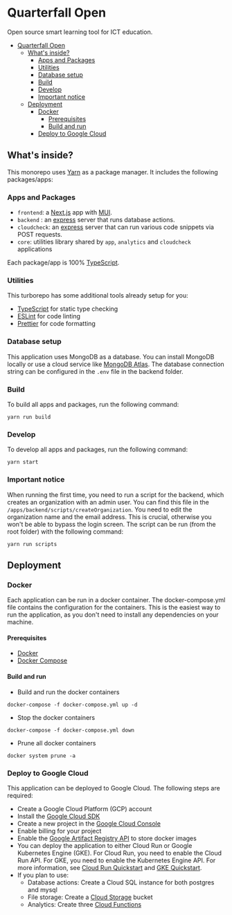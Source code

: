 # Quarterfall Open

Open source smart learning tool for ICT education.

- [Quarterfall Open](#quarterfall-open)
  - [What's inside?](#whats-inside)
    - [Apps and Packages](#apps-and-packages)
    - [Utilities](#utilities)
    - [Database setup](#database-setup)
    - [Build](#build)
    - [Develop](#develop)
    - [Important notice](#important-notice)
  - [Deployment](#deployment)
    - [Docker](#docker)
      - [Prerequisites](#prerequisites)
      - [Build and run](#build-and-run)
    - [Deploy to Google Cloud](#deploy-to-google-cloud)

## What's inside?

This monorepo uses [Yarn](https://classic.yarnpkg.com/) as a package manager. It includes the following packages/apps:

### Apps and Packages

-   `frontend`: a [Next.js](https://nextjs.org/) app with [MUI](https://mui.com).
-   `backend` : an [express](https://expressjs.com/) server that runs database actions.
-   `cloudcheck`: an [express](https://expressjs.com/) server that can run various code snippets via POST requests.
-   `core`: utilities library shared by `app`, `analytics` and `cloudcheck` applications

Each package/app is 100% [TypeScript](https://www.typescriptlang.org/).

### Utilities

This turborepo has some additional tools already setup for you:

-   [TypeScript](https://www.typescriptlang.org/) for static type checking
-   [ESLint](https://eslint.org/) for code linting
-   [Prettier](https://prettier.io) for code formatting

### Database setup

This application uses MongoDB as a database. You can install MongoDB locally or use a cloud service like [MongoDB Atlas](https://www.mongodb.com/cloud/atlas). The database connection string can be configured in the `.env` file in the backend folder.

### Build

To build all apps and packages, run the following command:

```
yarn run build
```

### Develop

To develop all apps and packages, run the following command:

```
yarn start
```

### Important notice

When running the first time, you need to run a script for the backend, which creates an organization with an admin user. You can find this file in the `/apps/backend/scripts/createOrganization`. You need to edit the organization name and the email address. This is crucial, otherwise you won't be able to bypass the login screen. The script can be run (from the root folder) with the following command:

```
yarn run scripts
```

## Deployment

### Docker

Each application can be run in a docker container. The docker-compose.yml file contains the configuration for the containers. This is the easiest way to run the application, as you don't need to install any dependencies on your machine.

#### Prerequisites

-   [Docker](https://docs.docker.com/get-docker/)
-   [Docker Compose](https://docs.docker.com/compose/install/)

#### Build and run

-   Build and run the docker containers

```
docker-compose -f docker-compose.yml up -d
```

-   Stop the docker containers

```
docker-compose -f docker-compose.yml down
```

-   Prune all docker containers

```
docker system prune -a
```

### Deploy to Google Cloud

This application can be deployed to Google Cloud. The following steps are required:

-   Create a Google Cloud Platform (GCP) account
-   Install the [Google Cloud SDK](https://cloud.google.com/sdk/docs/install)
-   Create a new project in the [Google Cloud Console](https://console.cloud.google.com/)
-   Enable billing for your project
-   Enable the [Google Artifact Registry API](https://cloud.google.com/artifact-registry/docs/docker/store-docker-container-images) to store docker images
-   You can deploy the application to either Cloud Run or Google Kubernetes Engine (GKE). For Cloud Run, you need to enable the Cloud Run API. For GKE, you need to enable the Kubernetes Engine API. For more information, see [Cloud Run Quickstart](https://cloud.google.com/run/docs/quickstarts/build-and-deploy) and [GKE Quickstart](https://cloud.google.com/kubernetes-engine/docs/quickstart).
-   If you plan to use:
    -   Database actions: Create a Cloud SQL instance for both postgres and mysql
    -   File storage: Create a [Cloud Storage](https://cloud.google.com/storage/docs/discover-object-storage-console) bucket
    -   Analytics: Create three [Cloud Functions](https://cloud.google.com/functions/docs/quickstart)
